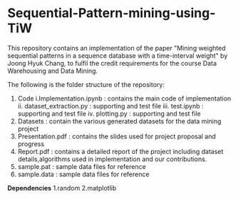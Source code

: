 # Sequential-Pattern-mining-using-TiW
This repository contains an implementation of the paper "Mining weighted sequential patterns in a sequence database
with a time-interval weight" by Joong Hyuk Chang, to fulfil the credit requirements for the course Data Warehousing and Data Mining.

The following is the folder structure of the repository:
1. Code
  i.Implementation.ipynb : contains the main code of implementation
  ii. dataset_extraction.py : supporting and test file
  iii. test.ipynb : supporting and test file
  iv. plotting.py : supporting and test file
2. Datasets : contain the various generated datasets for the data mining project
3. Presentation.pdf : contains the slides used for project proposal and progress
4. Report.pdf : contains a detailed report of the project including dataset details,algorithms used in implementation and our contributions.
5. sample.pat : sample data files for reference
6. sample.data : sample data files for reference

**Dependencies**
1.random
2.matplotlib

